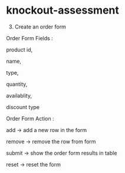 # knockout-assessment

3. Create an order form

Order Form Fields :

 product id,

name,

type,

quantity,

availablity,

discount type


Order Form Action :

 add -> add a new row in the form

remove -> remove the row from form

submit -> show the order form results in table

reset -> reset the form

